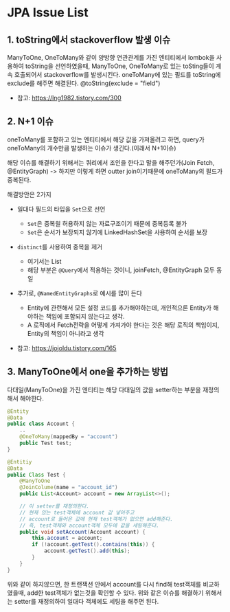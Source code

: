 
# JPA Issue List

## 1. toString에서 stackoverflow 발생 이슈

ManyToOne, OneToMany와 같이 양방향 연관관계를 가진 엔티티에서 lombok을 사용하여 toString을 선언하였을때,
ManyToOne, OneToMany로 있는 toSting들이 계속 호출되어서 stackoverflow를 발생시킨다.
oneToMany에 있는 필드를 toString에 exclude를 해주면 해결된다.
@toString(exclude = "field")

* 참고: https://lng1982.tistory.com/300

## 2. N+1 이슈

oneToMany를 포함하고 있는 엔티티에서 해당 값을 가져올려고 하면,
query가 oneToMany의 개수만큼 발생하는 이슈가 생긴다.(이래서 N+1이슈)

해당 이슈를 해결하기 위해서는 쿼리에서 조인을 한다고 말을 해주던가(Join Fetch, @EntityGraph)
-> 하지만 이렇게 하면 outter join이기때문에 oneToMany의 필드가 중복된다.

해결방안은 2가지
* 일대다 필드의 타입을 `Set`으로 선언
  * `Set`은 중복읠 허용하지 않는 자료구조이기 때문에 중복등록 불가
  * `Set`은 순서가 보장되지 않기에 LinkedHashSet을 사용하여 순서를 보장
* `distinct`를 사용하여 중복을 제거
  * 여기서는 List
  * 해당 부분은 `@Query`에서 적용하는 것이니, joinFetch, @EntityGraph 모두 동일
* 추가로, `@NamedEntityGraphs`로 예시를 많이 든다
  * Entity에 관련해서 모든 설정 코드를 추가해야하는데, 개인적으론 Entity가 해야하는 책임에 포함되지 않는다고 생각.
  * A 로직에서 Fetch전략을 어떻게 가져가야 한다는 것은 해당 로직의 책임이지, Entity의 책임이 아니라고 생각

* 참고: https://jojoldu.tistory.com/165

## 3. ManyToOne에서 one을 추가하는 방법

다대일(ManyToOne)을 가진 엔티티는 해당 다대일의 값을 setter하는 부분을 재정의해서 해야한다.
```java
@Entity
@Data
public class Account {
    ..
    @OneToMany(mappedBy = "account")
    public Test test;
}

@Entitiy
@Data
public Class Test {
    @ManyToOne
    @JoinColume(name = "account_id")
    public List<Account> account = new ArrayList<>();

    // 이 setter를 재정의한다.
    // 현재 있는 test객체에 account 값 넣어주고
    // account로 들어온 값에 현재 test객체가 없으면 add해준다.
    // 즉, test객체와 account객체 모두에 값을 세팅해준다.
    public void setAccount(Account account) {
        this.account = account;
        if (!account.getTest().contains(this)) {
            account.getTest().add(this);
        }
    }
}
```
위와 같이 하지않으면, 한 트랜잭션 안에서 account를 다시 find해 test객체를 비교하였을때, add한 test객체가 없는것을 확인할 수 있다.
위와 같은 이슈를 해결하기 위해서는 setter를 재정의하여 일대다 객체에도 세팅을 해주면 된다.
